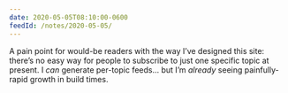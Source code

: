 ```yaml
---
date: 2020-05-05T08:10:00-0600
feedId: /notes/2020-05-05/
---
```


A pain point for would-be readers with the way I’ve designed this site: there’s no easy way for people to subscribe to just one specific topic at present. I *can* generate per-topic feeds… but I’m *already* seeing painfully-rapid growth in build times.